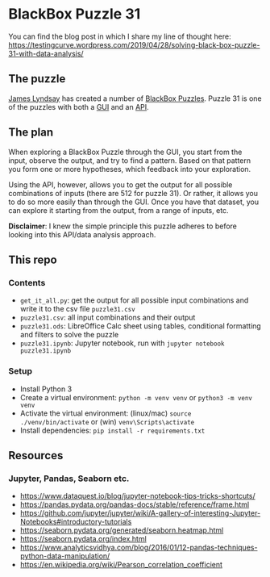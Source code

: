 # BlackBox Puzzle 31

You can find the blog post in which I share my line of thought here:  
https://testingcurve.wordpress.com/2019/04/28/solving-black-box-puzzle-31-with-data-analysis/


## The puzzle
[James Lyndsay](https://twitter.com/workroomprds) has created a number of
[BlackBox Puzzles](http://blackboxpuzzles.workroomprds.com/). Puzzle 31 is one of the puzzles with both a [GUI]((http://blackboxpuzzles.workroomprds.com/puzzle31/)) and an
[API](http://blackboxpuzzles.workroomprds.com:8002/puzzle31).


## The plan
When exploring a BlackBox Puzzle through the GUI, you start from the input, observe the output, and try to find a
pattern. Based on that pattern you form one or more hypotheses, which feedback into your exploration.

Using the API, however, allows you to get the output for all possible combinations of inputs (there are 512 for puzzle
31). Or rather, it allows you to do so more easily than through the GUI. Once you have that dataset, you can explore
it starting from the output, from a range of inputs, etc.

**Disclaimer**: I knew the simple principle this puzzle adheres to before looking into this API/data analysis approach.


## This repo

### Contents
- `get_it_all.py`: get the output for all possible input combinations and write it to the csv file `puzzle31.csv`
- `puzzle31.csv`: all input combinations and their output
- `puzzle31.ods`: LibreOffice Calc sheet using tables, conditional formatting and filters to solve the puzzle
- `puzzle31.ipynb`: Jupyter notebook, run with `jupyter notebook puzzle31.ipynb` 


### Setup
- Install Python 3
- Create a virtual environment: `python -m venv venv` or `python3 -m venv venv`
- Activate the virtual environment: (linux/mac) `source ./venv/bin/activate` or (win) `venv\Scripts\activate`
- Install dependencies: `pip install -r requirements.txt`


## Resources

### Jupyter, Pandas, Seaborn etc.
- https://www.dataquest.io/blog/jupyter-notebook-tips-tricks-shortcuts/
- https://pandas.pydata.org/pandas-docs/stable/reference/frame.html
- https://github.com/jupyter/jupyter/wiki/A-gallery-of-interesting-Jupyter-Notebooks#introductory-tutorials
- https://seaborn.pydata.org/generated/seaborn.heatmap.html
- https://seaborn.pydata.org/index.html
- https://www.analyticsvidhya.com/blog/2016/01/12-pandas-techniques-python-data-manipulation/
- https://en.wikipedia.org/wiki/Pearson_correlation_coefficient